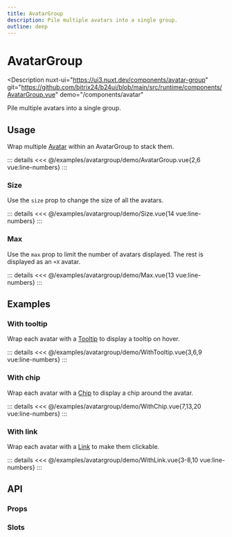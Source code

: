 ```yaml
---
title: AvatarGroup
description: Pile multiple avatars into a single group.
outline: deep
---
```

<script setup>
import AvatarGroupExample from '/examples/avatargroup/AvatarGroup.vue';
import SizeExample from '/examples/avatargroup/Size.vue';
import MaxExample from '/examples/avatargroup/Max.vue';
import WithTooltipExample from '/examples/avatargroup/WithTooltip.vue';
import WithChipExample from '/examples/avatargroup/WithChip.vue';
import WithLinkExample from '/examples/avatargroup/WithLink.vue';
</script>
# AvatarGroup

<Description
  nuxt-ui="https://ui3.nuxt.dev/components/avatar-group"
  git="https://github.com/bitrix24/b24ui/blob/main/src/runtime/components/AvatarGroup.vue"
  demo="/components/avatar"
>
  Pile multiple avatars into a single group.
</Description>

## Usage

Wrap multiple [Avatar](/components/avatar) within an AvatarGroup to stack them.

<div class="lg:min-h-[160px]">
  <ClientOnly>
    <AvatarGroupExample />
  </ClientOnly>
</div>

::: details
<<< @/examples/avatargroup/demo/AvatarGroup.vue{2,6 vue:line-numbers}
:::

### Size

Use the `size` prop to change the size of all the avatars.

<div class="lg:min-h-[160px]">
  <ClientOnly>
    <SizeExample />
  </ClientOnly>
</div>

::: details
<<< @/examples/avatargroup/demo/Size.vue{14 vue:line-numbers}
:::

### Max

Use the `max` prop to limit the number of avatars displayed. The rest is displayed as an `+X` avatar.

<div class="lg:min-h-[160px]">
  <ClientOnly>
    <MaxExample />
  </ClientOnly>
</div>

::: details
<<< @/examples/avatargroup/demo/Max.vue{13 vue:line-numbers}
:::

## Examples

### With tooltip

Wrap each avatar with a [Tooltip](/components/tooltip) to display a tooltip on hover.

<div class="lg:min-h-[160px]">
  <ClientOnly>
    <WithTooltipExample />
  </ClientOnly>
</div>

::: details
<<< @/examples/avatargroup/demo/WithTooltip.vue{3,6,9 vue:line-numbers}
:::

### With chip

Wrap each avatar with a [Chip](/components/chip) to display a chip around the avatar.

<div class="lg:min-h-[160px]">
  <ClientOnly>
    <WithChipExample />
  </ClientOnly>
</div>

::: details
<<< @/examples/avatargroup/demo/WithChip.vue{7,13,20 vue:line-numbers}
:::

### With link

Wrap each avatar with a [Link](/components/link) to make them clickable.

<div class="lg:min-h-[160px]">
  <ClientOnly>
    <WithLinkExample />
  </ClientOnly>
</div>

::: details
<<< @/examples/avatargroup/demo/WithLink.vue{3-8,10 vue:line-numbers}
:::

## API

### Props

<ComponentProps component="AvatarGroup" />

### Slots

<ComponentSlots component="AvatarGroup" />
